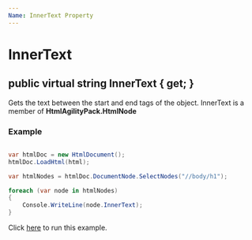 ```yaml
---
Name: InnerText Property
---
```


# InnerText

## public virtual string InnerText { get; }

Gets the text between the start and end tags of the object. InnerText is a member of **HtmlAgilityPack.HtmlNode**

### Example

```csharp

var htmlDoc = new HtmlDocument();
htmlDoc.LoadHtml(html);

var htmlNodes = htmlDoc.DocumentNode.SelectNodes("//body/h1");

foreach (var node in htmlNodes)
{
    Console.WriteLine(node.InnerText);
}

```

Click [here](https://dotnetfiddle.net/2wxxi9) to run this example.
